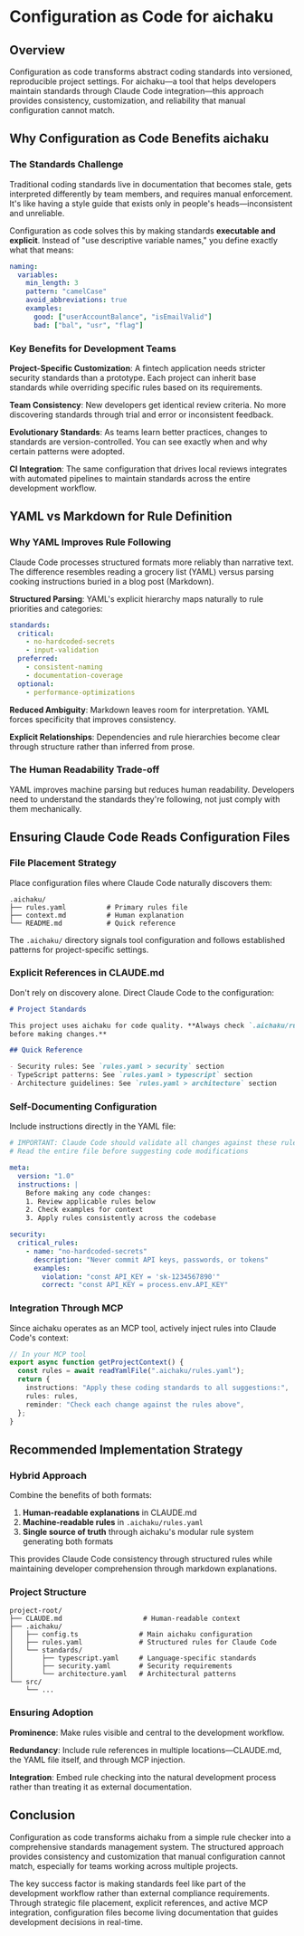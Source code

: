 # Configuration as Code for aichaku

## Overview

Configuration as code transforms abstract coding standards into versioned,
reproducible project settings. For aichaku—a tool that helps developers maintain
standards through Claude Code integration—this approach provides consistency,
customization, and reliability that manual configuration cannot match.

## Why Configuration as Code Benefits aichaku

### The Standards Challenge

Traditional coding standards live in documentation that becomes stale, gets
interpreted differently by team members, and requires manual enforcement. It's
like having a style guide that exists only in people's heads—inconsistent and
unreliable.

Configuration as code solves this by making standards **executable and
explicit**. Instead of "use descriptive variable names," you define exactly what
that means:

```yaml
naming:
  variables:
    min_length: 3
    pattern: "camelCase"
    avoid_abbreviations: true
    examples:
      good: ["userAccountBalance", "isEmailValid"]
      bad: ["bal", "usr", "flag"]
```

### Key Benefits for Development Teams

**Project-Specific Customization**: A fintech application needs stricter
security standards than a prototype. Each project can inherit base standards
while overriding specific rules based on its requirements.

**Team Consistency**: New developers get identical review criteria. No more
discovering standards through trial and error or inconsistent feedback.

**Evolutionary Standards**: As teams learn better practices, changes to
standards are version-controlled. You can see exactly when and why certain
patterns were adopted.

**CI Integration**: The same configuration that drives local reviews integrates
with automated pipelines to maintain standards across the entire development
workflow.

## YAML vs Markdown for Rule Definition

### Why YAML Improves Rule Following

Claude Code processes structured formats more reliably than narrative text. The
difference resembles reading a grocery list (YAML) versus parsing cooking
instructions buried in a blog post (Markdown).

**Structured Parsing**: YAML's explicit hierarchy maps naturally to rule
priorities and categories:

```yaml
standards:
  critical:
    - no-hardcoded-secrets
    - input-validation
  preferred:
    - consistent-naming
    - documentation-coverage
  optional:
    - performance-optimizations
```

**Reduced Ambiguity**: Markdown leaves room for interpretation. YAML forces
specificity that improves consistency.

**Explicit Relationships**: Dependencies and rule hierarchies become clear
through structure rather than inferred from prose.

### The Human Readability Trade-off

YAML improves machine parsing but reduces human readability. Developers need to
understand the standards they're following, not just comply with them
mechanically.

## Ensuring Claude Code Reads Configuration Files

### File Placement Strategy

Place configuration files where Claude Code naturally discovers them:

```
.aichaku/
├── rules.yaml          # Primary rules file
├── context.md          # Human explanation
└── README.md           # Quick reference
```

The `.aichaku/` directory signals tool configuration and follows established
patterns for project-specific settings.

### Explicit References in CLAUDE.md

Don't rely on discovery alone. Direct Claude Code to the configuration:

```markdown
# Project Standards

This project uses aichaku for code quality. **Always check `.aichaku/rules.yaml`
before making changes.**

## Quick Reference

- Security rules: See `rules.yaml > security` section
- TypeScript patterns: See `rules.yaml > typescript` section
- Architecture guidelines: See `rules.yaml > architecture` section
```

### Self-Documenting Configuration

Include instructions directly in the YAML file:

```yaml
# IMPORTANT: Claude Code should validate all changes against these rules
# Read the entire file before suggesting code modifications

meta:
  version: "1.0"
  instructions: |
    Before making any code changes:
    1. Review applicable rules below
    2. Check examples for context
    3. Apply rules consistently across the codebase

security:
  critical_rules:
    - name: "no-hardcoded-secrets"
      description: "Never commit API keys, passwords, or tokens"
      examples:
        violation: "const API_KEY = 'sk-1234567890'"
        correct: "const API_KEY = process.env.API_KEY"
```

### Integration Through MCP

Since aichaku operates as an MCP tool, actively inject rules into Claude Code's
context:

```typescript
// In your MCP tool
export async function getProjectContext() {
  const rules = await readYamlFile(".aichaku/rules.yaml");
  return {
    instructions: "Apply these coding standards to all suggestions:",
    rules: rules,
    reminder: "Check each change against the rules above",
  };
}
```

## Recommended Implementation Strategy

### Hybrid Approach

Combine the benefits of both formats:

1. **Human-readable explanations** in CLAUDE.md
2. **Machine-readable rules** in `.aichaku/rules.yaml`
3. **Single source of truth** through aichaku's modular rule system generating
   both formats

This provides Claude Code consistency through structured rules while maintaining
developer comprehension through markdown explanations.

### Project Structure

```
project-root/
├── CLAUDE.md                    # Human-readable context
├── .aichaku/
│   ├── config.ts               # Main aichaku configuration
│   ├── rules.yaml              # Structured rules for Claude Code
│   └── standards/
│       ├── typescript.yaml     # Language-specific standards
│       ├── security.yaml       # Security requirements
│       └── architecture.yaml   # Architectural patterns
└── src/
    └── ...
```

### Ensuring Adoption

**Prominence**: Make rules visible and central to the development workflow.

**Redundancy**: Include rule references in multiple locations—CLAUDE.md, the
YAML file itself, and through MCP injection.

**Integration**: Embed rule checking into the natural development process rather
than treating it as external documentation.

## Conclusion

Configuration as code transforms aichaku from a simple rule checker into a
comprehensive standards management system. The structured approach provides
consistency and customization that manual configuration cannot match, especially
for teams working across multiple projects.

The key success factor is making standards feel like part of the development
workflow rather than external compliance requirements. Through strategic file
placement, explicit references, and active MCP integration, configuration files
become living documentation that guides development decisions in real-time.
